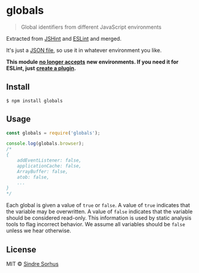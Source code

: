 # globals

> Global identifiers from different JavaScript environments

Extracted from [JSHint](https://github.com/jshint/jshint/blob/3a8efa979dbb157bfb5c10b5826603a55a33b9ad/src/vars.js) and [ESLint](https://github.com/eslint/eslint/blob/b648406218f8a2d7302b98f5565e23199f44eb31/conf/environments.json) and merged.

It's just a [JSON file](https://github.com/bgoonz/Knowledge-Bank/tree/d157cab4a536be397d8f7d36c79f7d69d282500a/ARCHIVE/BenchBnB/node_modules/globals/globals.json), so use it in whatever environment you like.

**This module** [**no longer accepts**](https://github.com/sindresorhus/globals/issues/82) **new environments. If you need it for ESLint, just** [**create a plugin**](http://eslint.org/docs/developer-guide/working-with-plugins#environments-in-plugins)**.**

## Install

```text
$ npm install globals
```

## Usage

```javascript
const globals = require('globals');

console.log(globals.browser);
/*
{
    addEventListener: false,
    applicationCache: false,
    ArrayBuffer: false,
    atob: false,
    ...
}
*/
```

Each global is given a value of `true` or `false`. A value of `true` indicates that the variable may be overwritten. A value of `false` indicates that the variable should be considered read-only. This information is used by static analysis tools to flag incorrect behavior. We assume all variables should be `false` unless we hear otherwise.

## License

MIT © [Sindre Sorhus](https://sindresorhus.com)

